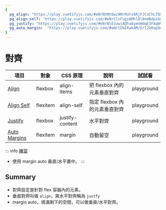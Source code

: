 ```yaml
---
{
  pg_align: "https://play.vuetifyjs.com/#eNrNVNtOwzAM/RUrz6RjFJCoChLfQXnIOreNSNMqcQsT4t/x0o4VIU1TNaG+5OLYOSdHx3n5FN7lq+e2jfoORSJSwro1ivApswDpVvdhwcte5o0lpS06yI3y/jETm1L6zhUqR9krp5UlqDfyPhNjUShzzTsoo0vLBZ6Uo0yAbWTZEaHz4GlnkI8q1GVFCazvrtuPyQ0jtIFeFo3jRAvaQsyXJG+42+9/JYd0XyHSD8tWyRuoeeBEiAIVGYhAuhpzp2gcY7jjC3jPTzjIEE5HHTh2SXFytKzIEtQZmCxMHrTbJWjDNP5bmL+azFFhND6a4tiIMxqH68/qntP4B6/PJHCWQU8zCHaaCX8ZD+wjwwebribfrvi6EnEUR7dimNcP4vUbEJq3Yw==",
  pg_align_self: "https://play.vuetifyjs.com/#eNrtlcFugzAMhl8l8nmBdp16mBjSLnuJsYMJBiKFDCUGTZr27guldKNC03rooRKXxP5l/7K+g/36Cd6p+Llto74jeISEqWkNMqWZFSIpdH8IQthLXxPxmAmhDHr/lEEhS0MfosnlXuSV9J0rUZHs0Wm0nMFUX5Ouag4N281mUo/WP+Yn1wblvWjDk0H6MvjrMFcSH8v+0SfQ6MpKT6aUntGFSdJz6RK/v+b4nd88LLLFHFUQVlALoBRZJjdnNWorrgVcOYZPW5oDm9QV2QIy7Ph9jmtQVlSLK94Rq/p8yR/EawAbsvE2JvHpYsLXHeyiXfQA47/dw9s356hNsg==",
  pg_justify: "https://play.vuetifyjs.com/#eNrNlE1uwjAQha8ymnWdqE3FAqWVeo6mCyeZtCmJseyJIULcnYDJDysWsPDGHnuk994njeb7gNYU8ZfWkesI15gytbqRTJ+ZAkjL2l0KX0LRSGs/MixF1dAe/jvLddULy9IwtLlYQf4rbGcqWZBw0tRScYZXhUHDCftHxOMbwIlqawZBBbWCJMO5s95Qf24s/0b7Voo30MMxNycPuE01WcdX7xEn9mj34UiVwaENmR4HK0gxmeDYfKzH8aw+0+TEOyIV3nAu0z0LVpptF+C0LsM9C5UcqaYPFNWHu4c6V2k8bV08vmASJdE7+vt1hT8n8UaoAw==",
  pg_auto_margin:  "https://play.vuetifyjs.com/#eNrlUkEKwkAM/ErI2bRopQdZBS9+wnpI21QL3bp0t4sg/t2tLeLBqyh4SWZgJmFg9le0XRFvjYl8L7hC5USbhp1sshZAlbV/gAA92ZOIg6Jha9cZllQ1cgGdUwr5kWzfVVwIee5qbl2Gk++NUzMtwIQRRLvhRh2eqniSfcn3yj+XGLQQ9+78f8l/NfHAxpar+Nl9vM0wiZJoieOep3i4A2WT/zA="
}
---
```

# 對齊
| 項目                                                                | 對象     | CSS 原理        | 說明                          | 試試看                                                                |
| ------------------------------------------------------------------- | -------- | --------------- | ----------------------------- | --------------------------------------------------------------------- |
| [Align](https://vuetifyjs.com/en/components/grids/#align)           | flexbox  | align-items     | 把 flexbox 內的元素垂直對齊   | <a :href="$frontmatter.pg_align" target="_blank">playground</a>       |
| [Align Self](https://vuetifyjs.com/en/styles/flex/#flex-align-self) | flexitem | align-self      | 指定 flexbox 內的元素垂直對齊 | <a :href="$frontmatter.pg_align_self" target="_blank">playground</a>  |
| [Justify](https://vuetifyjs.com/en/components/grids/#justify)       | flexbox  | justify-content | 水平對齊                      | <a :href="$frontmatter.pg_justify" target="_blank">playground</a>     |
| [Auto Margins](https://vuetifyjs.com/en/styles/flex/#auto-margins)  | flexitem | margin          | 自動留空                      | <a :href="$frontmatter.pg_auto_margin" target="_blank">playground</a> |

::: info [練習](https://play.vuetifyjs.com/#eNp1jkEOgjAQRa8yztqhUdSFqSSeQ1zUMggJIGlLxRjvbq2a4MLN/Fn89/MOd7RGi33fJ35g3KJ03PaNcpzlHYAsag+6UdbucqzIasPcQUFlwyOczmQHUyrN5JWpVedyjFTgZkTSk62Y3YRfruH6Ou2N1OAu0I4xAybFp50RfTf+8j/9qCmCZ/ikmNjjY45pkiYrfOdig8cnmRNK1Q==)
- 使用 margin auto 垂直/水平置中。
:::

## Summary
- 對齊設定是針對 flex 容器內的元素。
- 垂直對齊叫做 `align`，爽水平對齊稱為 `justfy`
- margin auto，填滿剩下的空間，可以做垂直/水平對齊。